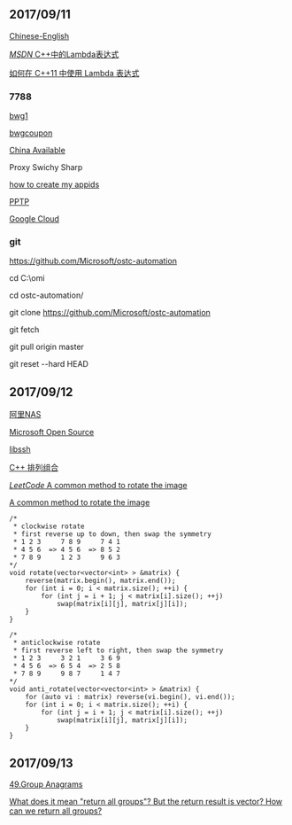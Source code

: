 ## 2017/09/11

[Chinese-English](http://blog.sina.com.cn/s/blog_13126dbc20102vtxk.html)

[*MSDN* C++中的Lambda表达式](https://msdn.microsoft.com/zh-cn/library/dd293608.aspx)

[如何在 C++11 中使用 Lambda 表达式](http://www.oracle.com/technetwork/cn/articles/servers-storage-dev/howto-use-lambda-exp-cpp11-2189895-zhs.html)

### 7788

[bwg1](http://bwg1.net/)

[bwgcoupon](http://www.bandwagonhost.net/coupon)

[China Available](https://bwh1.net/clientarea.php)

Proxy Swichy Sharp

[how to create my appids](https://github.com/XX-net/XX-Net/wiki/how-to-create-my-appids)

[PPTP](http://www.richardyau.com/?p=294)

[Google Cloud](https://console.cloud.google.com/freetrial?page=1)

### git 
https://github.com/Microsoft/ostc-automation

cd C:\omi

cd ostc-automation/

git clone https://github.com/Microsoft/ostc-automation

git fetch

git pull origin master

git reset --hard HEAD

## 2017/09/12

[阿里NAS](https://cn.aliyun.com/product/nas)

[Microsoft Open Source](https://opensource.microsoft.com/)

[libssh](https://www.libssh.org/)

[C++ 排列组合](https://segmentfault.com/a/1190000002486075)

[*LeetCode* A common method to rotate the image](https://leetcode.com/problems/rotate-image/discuss/)

[A common method to rotate the image](https://discuss.leetcode.com/topic/6796/a-common-method-to-rotate-the-image)

```
/*
 * clockwise rotate
 * first reverse up to down, then swap the symmetry 
 * 1 2 3     7 8 9     7 4 1
 * 4 5 6  => 4 5 6  => 8 5 2
 * 7 8 9     1 2 3     9 6 3
*/
void rotate(vector<vector<int> > &matrix) {
    reverse(matrix.begin(), matrix.end());
    for (int i = 0; i < matrix.size(); ++i) {
        for (int j = i + 1; j < matrix[i].size(); ++j)
            swap(matrix[i][j], matrix[j][i]);
    }
}

/*
 * anticlockwise rotate
 * first reverse left to right, then swap the symmetry
 * 1 2 3     3 2 1     3 6 9
 * 4 5 6  => 6 5 4  => 2 5 8
 * 7 8 9     9 8 7     1 4 7
*/
void anti_rotate(vector<vector<int> > &matrix) {
    for (auto vi : matrix) reverse(vi.begin(), vi.end());
    for (int i = 0; i < matrix.size(); ++i) {
        for (int j = i + 1; j < matrix[i].size(); ++j)
            swap(matrix[i][j], matrix[j][i]);
    }
}
```

## 2017/09/13

[49.Group Anagrams](https://leetcode.com/problems/group-anagrams/description/)

[What does it mean "return all groups"? But the return result is vector<string>? How can we return all groups?](https://discuss.leetcode.com/topic/307/what-does-it-mean-return-all-groups-but-the-return-result-is-vector-string-how-can-we-return-all-groups/2)






